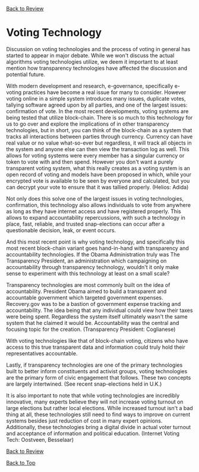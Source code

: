 [Back to Review](../SR-WorkingReview-25072017-jmb.md)

# Voting Technology
Discussion on voting technologies and the process of voting in general has started to appear in major debate. While we won't discuss the actual algorithms voting technologies utilize, we deem it important to at least mention how transparency technologies have affected the discussion and potential future.

With modern development and research, e-governance, specifically e-voting practices have become a real issue for many to consider. However voting online in a simple system introduces many issues, duplicate votes, tallying software agreed upon by all parties, and one of the largest issues: confirmation of vote. In the most recent developments, voting systems are being tested that utilize block-chain. There is so much to this technology for us to go over and explore the implications of in other transparency technologies, but in short, you can think of the block-chain as a system that tracks all interactions between parties through currency. Currency can have real value or no value what-so-ever but regardless, it will track all objects in the system and anyone else can then view the transaction log as well. This allows for voting systems were every member has a singular currency or token to vote with and then spend. However you don't want a purely transparent voting system, what this really creates as a voting system is an open record of voting and models have been proposed in which, while your encrypted vote is available to be seen by everyone and calculated, but you can decrypt your vote to ensure that it was tallied properly. (Helios: Adida)

Not only does this solve one of the largest issues in voting technologies, confirmation, this technology also allows individuals to vote from anywhere as long as they have internet access and have registered properly. This allows to expand accountability repercussions, with such a technology in place, fast, reliable, and trusted snap-elections can occur after a questionable decision, leak, or event occurs.

And this most recent point is why voting technology, and specifically this most recent block-chain variant goes hand-in-hand with transparency and accountability technologies. If the Obama Administration truly was The Transparency President, an administration which campaigning on accountability through transparency technology, wouldn't it only make sense to experiment with this technology at least on a small scale?

Transparency technologies are most commonly built on the idea of accountability. President Obama aimed to build a transparent and accountable government which targeted government expenses. Recovery.gov was to be a bastion of government expense tracking and accountability. The idea being that any individual could view how their taxes were being spent. Regardless the system itself ultimately wasn't the same system that he claimed it would be. Accountability was the central and focusing topic for the creation. (Transparency President: Coglianese)

With voting technologies like that of block-chain voting, citizens who have access to this true transparent data and information could truly hold their representatives accountable.

Lastly, if transparency technologies are one of the primary technologies built to better inform constituents and activist groups, voting technologies are the primary form of civic engagement that follows. These two concepts are largely intertwined. (See recent snap-elections held in U.K.)

It is also important to note that while voting technologies are incredibly innovative, many experts believe they will not increase voting turnout on large elections but rather local elections. While increased turnout isn't a bad thing at all, these technologies still need to find ways to improve on current systems besides just reduction of cost in many expert opinions. Additionally, these technologies bring a digital divide in actual voter turnout and acceptance of information and political education. (Internet Voting Tech: Oostveen, Besselaar)

[Back to Review](../SR-WorkingReview-25072017-jmb.md)

[Back to Top](#voting-technology)
